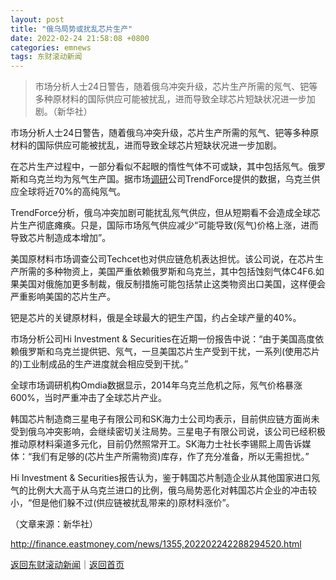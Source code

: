 ```yaml
---
layout: post
title: "俄乌局势或扰乱芯片生产"
date: 2022-02-24 21:58:08 +0800
categories: emnews
tags: 东财滚动新闻
---
```

> 市场分析人士24日警告，随着俄乌冲突升级，芯片生产所需的氖气、钯等多种原材料的国际供应可能被扰乱，进而导致全球芯片短缺状况进一步加剧。（新华社）

<p>市场分析人士24日警告，随着俄乌冲突升级，芯片生产所需的氖气、钯等多种原材料的国际供应可能被扰乱，进而导致全球芯片短缺状况进一步加剧。</p><p>在芯片生产过程中，一部分看似不起眼的惰性气体不可或缺，其中包括氖气。俄罗斯和乌克兰均为氖气生产国。据市场<span id="Info.3274"><a href="http://data.eastmoney.com/jgdy/" class="infokey">调研</a></span>公司TrendForce提供的数据，乌克兰供应全球将近70%的高纯氖气。</p><p>TrendForce分析，俄乌冲突加剧可能扰乱氖气供应，但从短期看不会造成全球芯片生产彻底瘫痪。只是，国际市场氖气供应减少“可能导致(氖气)价格上涨，进而导致芯片制造成本增加”。</p><p>美国原材料市场调查公司Techcet也对供应链危机表达担忧。该公司说，在芯片生产所需的多种物资上，美国严重依赖俄罗斯和乌克兰，其中包括蚀刻气体C4F6.如果美国对俄施加更多制裁，俄反制措施可能包括禁止这类物资出口美国，这样便会严重影响美国的芯片生产。</p><p>钯是芯片的关键原材料，俄是全球最大的钯生产国，约占全球产量的40%。</p><p>市场分析公司Hi Investment & Securities在近期一份报告中说：“由于美国高度依赖俄罗斯和乌克兰提供钯、氖气，一旦美国芯片生产受到干扰，一系列(使用芯片的)工业制成品的生产进度就会相应受到干扰。”</p><p>全球市场调研机构Omdia数据显示，2014年乌克兰危机之际，氖气价格暴涨600%，当时严重冲击了全球芯片产业。</p><p>韩国芯片制造商三星电子有限公司和SK海力士公司均表示，目前供应链方面尚未受到俄乌冲突影响，会继续密切关注局势。三星电子有限公司说，该公司已经积极推动原材料渠道多元化，目前仍然照常开工。SK海力士社长李锡熙上周告诉媒体：“我们有足够的(芯片生产所需物资)库存，作了充分准备，所以无需担忧。”</p><p>Hi Investment & Securities报告认为，鉴于韩国芯片制造企业从其他国家进口氖气的比例大大高于从乌克兰进口的比例，俄乌局势恶化对韩国芯片企业的冲击较小，“但是他们躲不过(供应链被扰乱带来的)原材料涨价”。</p><p class="em_media">（文章来源：新华社）</p>

<http://finance.eastmoney.com/news/1355,202202242288294520.html>

[返回东财滚动新闻](//finews.withounder.com/emnews/)｜[返回首页](//finews.withounder.com/)